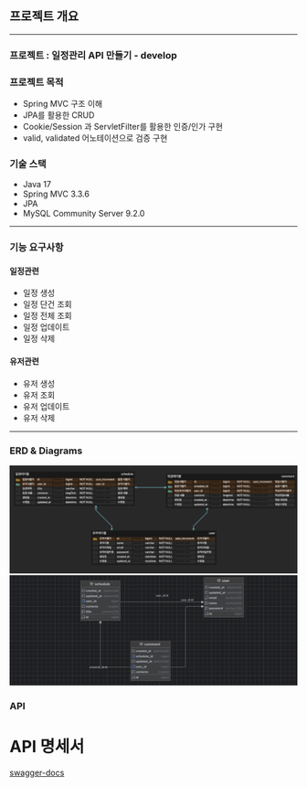 ## 프로젝트 개요

___

### 프로젝트 : 일정관리 API 만들기 - develop

### 프로젝트 목적

- Spring MVC 구조 이해
- JPA를 활용한 CRUD
- Cookie/Session 과 ServletFilter를 활용한 인증/인가 구현
- valid, validated 어노테이션으로 검증 구현

### 기술 스택

- Java 17
- Spring MVC 3.3.6
- JPA
- MySQL Community Server 9.2.0

____

### 기능 요구사항

#### 일정관련

- 일정 생성
- 일정 단건 조회
- 일정 전체 조회
- 일정 업데이트
- 일정 삭제

#### 유저관련

- 유저 생성
- 유저 조회
- 유저 업데이트
- 유저 삭제

___

### ERD & Diagrams

![](image/schedule-erd2.png)
![](image/db-diagram.png)
### API

# API 명세서
[swagger-docs](https://mxcoogi.github.io/schedule-swagger-ui/)